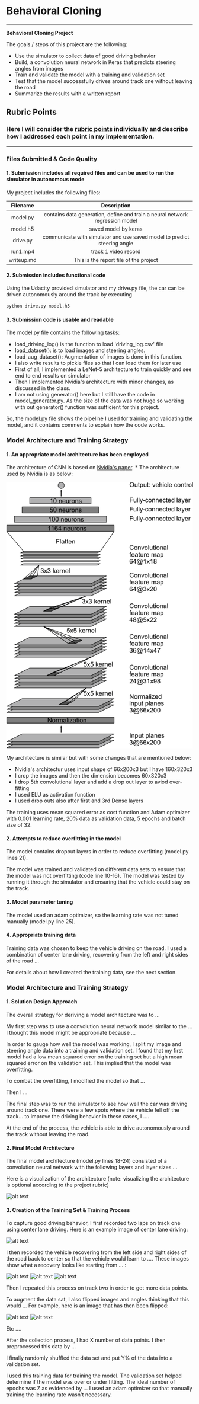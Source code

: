 # **Behavioral Cloning** 
---

**Behavioral Cloning Project**

The goals / steps of this project are the following:
* Use the simulator to collect data of good driving behavior
* Build, a convolution neural network in Keras that predicts steering angles from images
* Train and validate the model with a training and validation set
* Test that the model successfully drives around track one without leaving the road
* Summarize the results with a written report


[//]: # (Image References)

[image1]: ./examples/placeholder.png "Model Visualization"
[image2]: ./examples/placeholder.png "Grayscaling"
[image3]: ./examples/placeholder_small.png "Recovery Image"
[image4]: ./examples/placeholder_small.png "Recovery Image"
[image5]: ./examples/placeholder_small.png "Recovery Image"
[image6]: ./examples/placeholder_small.png "Normal Image"
[image7]: ./examples/placeholder_small.png "Flipped Image"

## Rubric Points
### Here I will consider the [rubric points](https://review.udacity.com/#!/rubrics/432/view) individually and describe how I addressed each point in my implementation.  

---
### Files Submitted & Code Quality

#### 1. Submission includes all required files and can be used to run the simulator in autonomous mode

My project includes the following files:

|  Filename   |   Description  | 
|:-------------:|:-------------:|
| model.py | contains data generation, define and train a neural network regression model |
| model.h5 | saved model by keras |
| drive.py | communicate with simulator and use saved model to predict steering angle  |
| run1.mp4 | track 1 video record |
| writeup.md | This is the report file of the project |

#### 2. Submission includes functional code
Using the Udacity provided simulator and my drive.py file, the car can be driven autonomously around the track by executing 
```sh
python drive.py model.h5
```

#### 3. Submission code is usable and readable

The model.py file contains the following tasks:
* load_driving_log() is the function to load 'driving_log.csv' file 
* load_dataset(): is to load images and steering angles.
* load_aug_dataset(): Augmentation of images is done in this function.
* I also write results to pickle files so that I can load them for later use
* First of all, I implemented a LeNet-5 architecture to train quickly and see end to end results on simulator
* Then I implemented Nvidia's architecture with minor changes, as discussed in the class.
* I am not using generator() here but I still have the code in model_generator.py. As the size of the data was not huge so working with out generator() function was sufficient for this project.

So, the model.py file shows the pipeline I used for training and validating the model, and it contains comments to explain how the code works.

### Model Architecture and Training Strategy

#### 1. An appropriate model architecture has been employed

The architecture of CNN is based on [Nvidia's paper](http://images.nvidia.com/content/tegra/automotive/images/2016/solutions/pdf/end-to-end-dl-using-px.pdf). * The architecture used by Nvidia is as below:

<img src="./nvidia.png">


My architecture is similar but with some changes that are mentioned below:
* Nvidia's architectur uses input shape of 66x200x3 but I have 160x320x3
* I crop the images and then the dimension becomes 60x320x3
* I drop 5th convolutional layer and add a drop out layer to aviod over-fitting
* I used ELU as activation function
* I used drop outs also after first and 3rd Dense layers

The training uses mean squared error as cost function and Adam optimizer with 0.001 learning rate,
20% data as validation data, 5 epochs and batch size of 32.

#### 2. Attempts to reduce overfitting in the model

The model contains dropout layers in order to reduce overfitting (model.py lines 21). 

The model was trained and validated on different data sets to ensure that the model was not overfitting (code line 10-16). The model was tested by running it through the simulator and ensuring that the vehicle could stay on the track.

#### 3. Model parameter tuning

The model used an adam optimizer, so the learning rate was not tuned manually (model.py line 25).

#### 4. Appropriate training data

Training data was chosen to keep the vehicle driving on the road. I used a combination of center lane driving, recovering from the left and right sides of the road ... 

For details about how I created the training data, see the next section. 

### Model Architecture and Training Strategy

#### 1. Solution Design Approach

The overall strategy for deriving a model architecture was to ...

My first step was to use a convolution neural network model similar to the ... I thought this model might be appropriate because ...

In order to gauge how well the model was working, I split my image and steering angle data into a training and validation set. I found that my first model had a low mean squared error on the training set but a high mean squared error on the validation set. This implied that the model was overfitting. 

To combat the overfitting, I modified the model so that ...

Then I ... 

The final step was to run the simulator to see how well the car was driving around track one. There were a few spots where the vehicle fell off the track... to improve the driving behavior in these cases, I ....

At the end of the process, the vehicle is able to drive autonomously around the track without leaving the road.

#### 2. Final Model Architecture

The final model architecture (model.py lines 18-24) consisted of a convolution neural network with the following layers and layer sizes ...

Here is a visualization of the architecture (note: visualizing the architecture is optional according to the project rubric)

![alt text][image1]

#### 3. Creation of the Training Set & Training Process

To capture good driving behavior, I first recorded two laps on track one using center lane driving. Here is an example image of center lane driving:

![alt text][image2]

I then recorded the vehicle recovering from the left side and right sides of the road back to center so that the vehicle would learn to .... These images show what a recovery looks like starting from ... :

![alt text][image3]
![alt text][image4]
![alt text][image5]

Then I repeated this process on track two in order to get more data points.

To augment the data sat, I also flipped images and angles thinking that this would ... For example, here is an image that has then been flipped:

![alt text][image6]
![alt text][image7]

Etc ....

After the collection process, I had X number of data points. I then preprocessed this data by ...


I finally randomly shuffled the data set and put Y% of the data into a validation set. 

I used this training data for training the model. The validation set helped determine if the model was over or under fitting. The ideal number of epochs was Z as evidenced by ... I used an adam optimizer so that manually training the learning rate wasn't necessary.
